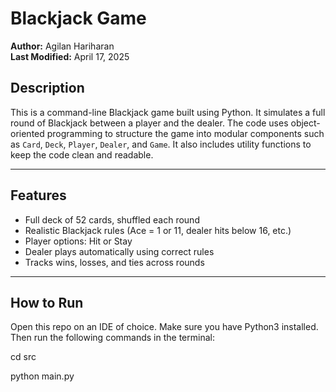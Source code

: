 # Blackjack Game 

**Author:** Agilan Hariharan  
**Last Modified:** April 17, 2025 

## Description

This is a command-line Blackjack game built using Python. It simulates a full round of Blackjack between a player and the dealer. The code uses object-oriented programming to structure the game into modular components such as `Card`, `Deck`, `Player`, `Dealer`, and `Game`. It also includes utility functions to keep the code clean and readable.

---

## Features

- Full deck of 52 cards, shuffled each round
- Realistic Blackjack rules (Ace = 1 or 11, dealer hits below 16, etc.)
- Player options: Hit or Stay
- Dealer plays automatically using correct rules
- Tracks wins, losses, and ties across rounds

---

## How to Run

Open this repo on an IDE of choice. Make sure you have Python3 installed. Then run the following commands in the terminal:

cd src

python main.py
